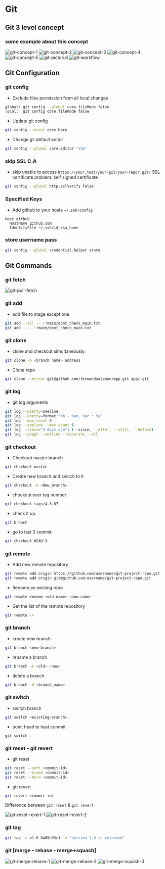 # Git

## Git 3 level concept

### some example about this concept

![git-concept-1]
![git-concept-2]
![git-concept-3]
![git-concept-4]
![git-concept-5]
![git-pictorial]
![git-workflow]

## Git Configuration

### git config

- Exclude files permission from all local changes

```bash
global: git config --global core.fileMode false
local:  git config core.fileMode false
```

- Update git config

```bash
git config --unset core.bare
```

- Change git default editor

```bash
git config --global core.editor "vim"
```

### skip SSL C.A

- skip unable to access `https://your.host/your-git/your-repor.git/` SSL certificate problem: self signed certificate

```bash
git config --global http.sslVerify false
```

### Specified Keys

- Add github to your hosts `~/.ssh/config`

```shell
Host github
  HostName github.com
  IdentityFile ~/.ssh/id_rsa_home
```

### store username pass

```bash
git config --global credential.helper store
```

## Git Commands

### git fetch

![git-pull-fetch]

### git add

- add file to stage except one

```bash
git add --all -- :!main/dont_check_main.txt
git add -- . :!main/dont_check_main.txt
```

### git clone

- clone and checkout simultaneously:

```bash
git clone -b <branch name> address
```

- Clone repo

```bash
git clone --mirror git@github.com/fernandoaleman/app.git app/.git
```

### git log

- git log arguments

```bash
git log --pretty=oneline
git log --pretty=format:"%h - %an, %ar : %s"
git log --max-count 3
git log --oneline --max-count 5
git log --since="3 days ago"; (--since, --after, --until, --before)
git log --graph --oneline --decorate --all
```

### git checkout

- Checkout master branch

```bash
git checkout master
```

- Create new branch and switch to it

```bash
git checkout -b <New_Branch>
```

- checkout over tag number:

```bash
git checkout tags/4.3.87
```

- check it up:

```bash
git branch
```

- go to last 3 commit:

```bash
git checkout HEAD~3
```

### git remote

- Add new remote repository

```bash
git remote add origin https://github.com/username/git-project-repo.git
git remote add origin git@github.com:username/git-project-repo.git
```

- Rename an existing repo

```bash
git remote rename <old-name> <new-name>
```

- Get the list of the remote repository

```bash
git remote -v
```

### git branch

- create new branch

```bash
git branch <new-branch>
```

- rename a branch

```bash
git branch -m <old> <new>
```

- delete a branch

```bash
git branch -d <branch_name>
```

### git switch

- switch branch

```bash
git switch <existing-branch>
```

- point head to hast commit

```raw
git switch -
```

### git reset - git revert

- git reset

```bash
git reset --soft <commit-id>
git reset --mixed <commit-id>
git reset --hard <commit-id>
```

- gti revert

```bash
git revert <commit-id>
```

Difference between `git reset` & `git revert`

![git-reset-revert-1]
![git-reset-revert-2]

### git tag

```bash
git tag -a v1.0 8489c03c1 -m "version 1.0 is released"
```

### git [merge - rebase - merge+squash]

![git-merge-rebase-1]
![git-merge-rebase-2]
![git-merge-squash-3]

<!-- image links -->
[git-concept-1]: /docs/assets/svc/git-3-level-concept-1.png
[git-concept-2]: /docs/assets/svc/git-3-level-concept-2.png
[git-concept-3]: /docs/assets/svc/git-3-level-concept-3.png
[git-concept-4]: /docs/assets/svc/git-3-level-concept-4.png
[git-concept-5]: /docs/assets/svc/git-3-level-concept-5.png
[git-pictorial]: /docs/assets/svc/git-a-pictorial-walkthrough.gif
[git-workflow]: /docs/assets/svc/git-a-pictorial-walkthrough.gif
[git-pull-fetch]: /docs/assets/svc/git-pull-fetch.png
[git-reset-revert-1]: /docs/assets/svc/git-reset-revert-1.png
[git-reset-revert-2]: /docs/assets/svc/git-reset-revert-2.png
[git-merge-rebase-1]: /docs/assets/svc/git-merge-rebase-1.png
[git-merge-rebase-2]: /docs/assets/svc/git-merge-rebase-2.png
[git-merge-squash-3]: /docs/assets/svc/git-merge-squash.jpeg
